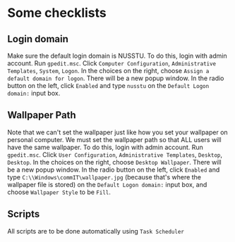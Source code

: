 # Some checklists

## Login domain

Make sure the default login domain is NUSSTU. To do this, login with admin account. Run `gpedit.msc`. Click `Computer Configuration`, `Administrative Templates`, `System`, `Logon`. In the choices on the right, choose `Assign a default domain for logon`. There will be a new popup window. In the radio button on the left, click `Enabled` and type `nusstu` on the `Default Logon domain:` input box.

## Wallpaper Path

Note that we can't set the wallpaper just like how you set your wallpaper on personal computer. We must set the wallpaper path so that ALL users will have the same wallpaper. 
To do this, login with admin account. Run `gpedit.msc`. Click `User Configuration`, `Administrative Templates`, `Desktop`, `Desktop`. In the choices on the right, choose `Desktop Wallpaper`. There will be a new popup window. In the radio button on the left, click `Enabled` and type `C:\\Windows\commIT\wallpaper.jpg` (because that's where the wallpaper file is stored) on the `Default Logon domain:` input box, and choose `Wallpaper Style` to be `Fill`.

## Scripts

All scripts are to be done automatically using `Task Scheduler`